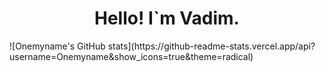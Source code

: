 <h1 align="center"> Hello! I`m Vadim. </h1>
<body>
![Onemyname's GitHub stats](https://github-readme-stats.vercel.app/api?username=Onemyname&show_icons=true&theme=radical)
